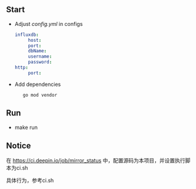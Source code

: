## Start
+ Adjust *config.yml* in configs 
  ```yaml
  influxdb:
       host: 
       port: 
       dbName: 
       username: 
       password: 
  http:
       port: 
  ``` 

+ Add dependencies
  ```shell
	 go mod vendor
  ```
## Run
- make run
## Notice
在 https://ci.deepin.io/job/mirror_status 中，配置源码为本项目，并设置执行脚本为ci.sh

具体行为，参考ci.sh

